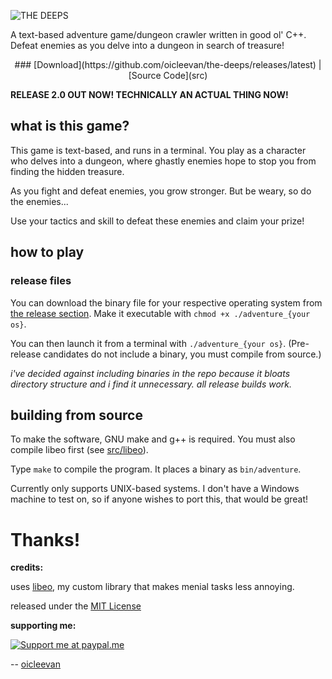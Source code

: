 <!-- such a cool logo, huh -->
![THE DEEPS](https://i.ibb.co/kJjV5jH/2021-09-18-16-22.png "THE DEEPS")

A text-based adventure game/dungeon crawler written in good ol' C++. Defeat enemies as you delve into a dungeon in search of treasure! 

<p align=center>### [Download](https://github.com/oicleevan/the-deeps/releases/latest) | [Source Code](src)</p>

**RELEASE 2.0 OUT NOW! TECHNICALLY AN ACTUAL THING NOW!**

## what is this game?

This game is text-based, and runs in a terminal. You play as a character who delves into a dungeon, where ghastly enemies hope to stop you from finding the hidden treasure.

As you fight and defeat enemies, you grow stronger. But be weary, so do the enemies...

Use your tactics and skill to defeat these enemies and claim your prize!

## how to play

### release files

You can download the binary file for your respective operating system from [the release section](https://github.com/oicleevan/the-deeps/releases/). Make it executable with `chmod +x ./adventure_{your os}`. 

You can then launch it from a terminal with `./adventure_{your os}`. (Pre-release candidates do not include a binary, you must compile from source.)

*i've decided against including binaries in the repo because it bloats directory structure and i find it unnecessary. all release builds work.*

## building from source

To make the software, GNU make and g++ is required. You must also compile libeo first (see [src/libeo](src/libeo)).

Type `make` to compile the program. It places a binary as `bin/adventure`.

Currently only supports UNIX-based systems. I don't have a Windows machine to test on, so if anyone wishes to port this, that would be great!

# Thanks!

**credits:**

uses [libeo](src/libeo), my custom library that makes menial tasks less annoying.

released under the [MIT License](https://github.com/git/git-scm.com/blob/main/MIT-LICENSE.txt)

**supporting me:**

[![Support me at paypal.me](https://www.zahlungsverkehrsfragen.de/wp-content/uploads/2018/10/paypalme.png "Support me at paypal.me")](https://paypal.me/eoicle)

-- [oicleevan](https://oicleevan.xyz)
